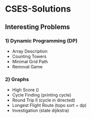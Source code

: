 # CSES-Solutions

## Interesting Problems

### 1) Dynamic Programming (DP)
- Array Description
- Counting Towers
- Minimal Grid Path
- Removal Game

### 2) Graphs
- High Score ()
- Cycle Finding (printing cycle)
- Round Trip II (cycle in directed)
- Longest Flight Route (topo sort + dp)
- Investigation (state dijikstra)
